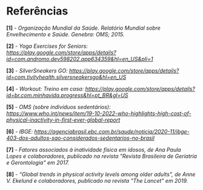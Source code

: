 # Referências

**[1]** - _Organização Mundial da Saúde. Relatório Mundial sobre Envelhecimento e Saúde. Genebra: OMS; 2015._

**[2]** - _Yoga Exercises for Seniors: https://play.google.com/store/apps/details?id=com.andromo.dev598202.app634359&hl=en_US&pli=1_

**[3]** - _SilverSneakers GO: https://play.google.com/store/apps/details?id=com.tivityhealth.silversneakersgo&hl=en_US_

**[4]** - _Workout: Treino em casa: https://play.google.com/store/apps/details?id=br.com.minhavida.progress&hl=pt_BR&gl=US_

**[5]** - _OMS (sobre indivíduos sedentários): https://www.who.int/news/item/19-10-2022-who-highlights-high-cost-of-physical-inactivity-in-first-ever-global-report_

**[6]** - _IBGE: https://agenciabrasil.ebc.com.br/saude/noticia/2020-11/ibge-403-dos-adultos-sao-considerados-sedentarios-no-brasil_

**[7]** - _Fatores associados à inatividade física em idosos, de Ana Paula Lopes e colaboradores, publicado na revista "Revista Brasileira de Geriatria e Gerontologia" em 2017._

**[8]** - _“Global trends in physical activity levels among older adults", de Anne V. Ekelund e colaboradores, publicado na revista "The Lancet" em 2019._

